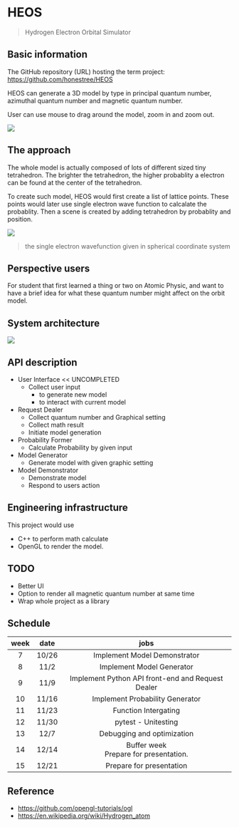 # HEOS
> Hydrogen Electron Orbital Simulator

## Basic information

The GitHub repository (URL) hosting the term project: https://github.com/honestree/HEOS

HEOS can generate a 3D model by type in principal quantum number, azimuthal quantum number and magnetic quantum number.

User can use mouse to drag around the model, zoom in and zoom out.

![](https://i.imgur.com/nCMnrcS.png)

## The approach

The whole model is actually composed of lots of different sized tiny tetrahedron. The brighter the tetrahedron, the higher probablity a electron can be found at the center of the tetrahedron.

To create such model, HEOS would first create a list of lattice points. These points would later use single electron wave function to calcalate the probablity. Then a scene is created by adding tetrahedron by probablity and position.

![](https://i.imgur.com/41VUfMK.png)
> the single electron wavefunction given in spherical coordinate system

## Perspective users

For student that first learned a thing or two on Atomic Physic, and want to have a brief idea for what these quantum number might affect on the orbit model.

## System architecture

![](https://i.imgur.com/rYGtujQ.png)

## API description

* User Interface << UNCOMPLETED
    * Collect user input
        * to generate new model
        * to interact with current model
* Request Dealer
    * Collect quantum number and Graphical setting
    * Collect math result
    * Initiate model generation
* Probability Former
    * Calculate Probability by given input
* Model Generator
    * Generate model with given graphic setting
* Model Demonstrator
    * Demonstrate model
    * Respond to users action

## Engineering infrastructure

This project would use 
* C++ to perform math calculate
* OpenGL to render the model.

## TODO

* Better UI
* Option to render all magnetic quantum number at same time
* Wrap whole project as a library

## Schedule

|week|date|jobs|
|:-:|:---:|:--:|
|7  |10/26| Implement Model Demonstrator                      |
|8  |11/2 | Implement Model Generator                         |
|9  |11/9 | Implement Python API front-end and Request Dealer |
|10 |11/16| Implement Probability Generator                   |
|11 |11/23| Function Intergating                              |
|12 |11/30| pytest - Unitesting                               |
|13 |12/7 | Debugging and optimization                        |
|14 |12/14| Buffer week <br> Prepare for presentation.        |
|15 |12/21| Prepare for presentation                          |

  
## Reference
* https://github.com/opengl-tutorials/ogl
* https://en.wikipedia.org/wiki/Hydrogen_atom




